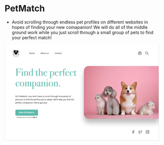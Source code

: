 # PetMatch
<ul>
<li> Avoid scrolling through endless pet profiles on different websites in hopes of finding your new comapanion! We will do all of the middle ground work while you just scroll through a small group of pets to find your perfect match! <br>
</ul>
<img src="/PetMatch_HomePage.png"/>
